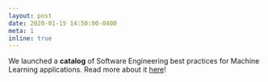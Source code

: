 ```yaml
---
layout: post
date: 2020-01-15 14:50:00-0400
meta: 1
inline: true
---
```


We launched a **catalog** of Software Engineering best practices for Machine Learning applications. Read more about it <a href="/blog/2020/catalog/">here</a>!
